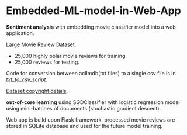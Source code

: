 # Embedded-ML-model-in-Web-App

**Sentiment analysis** with embedding movie classifier model into a web application.

Large Movie Review [Dataset](https://nlp.stanford.edu/~amaas/data/sentiment/).
- 25,000 highly polar movie reviews for training.
- 25,000 reviews for testing.

Code for conversion between aclImdb(txt files) to a single csv file is in _txt_to_csv_script_.

[Dataset copyright details](https://nlp.stanford.edu/~amaas/papers/wvSent_acl2011.bib).


**out-of-core learning** using SGDClassifier with logistic regression model using mini-batches of documents (stochastic gradient descent).

Web app is build upon Flask framework, processed movie reviews are stored in SQLite database and used for the future model training.
